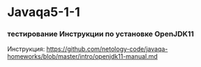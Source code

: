 # Javaqa5-1-1
### тестирование Инструкции по установке OpenJDK11 
Инструкция: https://github.com/netology-code/javaqa-homeworks/blob/master/intro/openjdk11-manual.md
